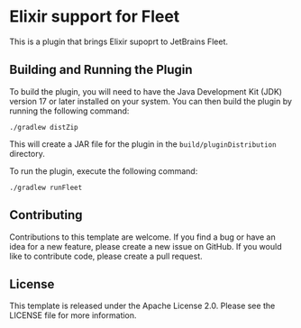 # Elixir support for Fleet

This is a plugin that brings Elixir supoprt to JetBrains Fleet.

## Building and Running the Plugin

To build the plugin, you will need to have the Java Development Kit (JDK) version 17 or later installed on your system.
You can then build the plugin by running the following command:

`./gradlew distZip`

This will create a JAR file for the plugin in the `build/pluginDistribution` directory.

To run the plugin, execute the following command:

`./gradlew runFleet`

## Contributing

Contributions to this template are welcome. If you find a bug or have an idea for a new feature, please create a new issue on GitHub. If you would like to contribute code, please create a pull request.

## License

This template is released under the Apache License 2.0. Please see the LICENSE file for more information.
